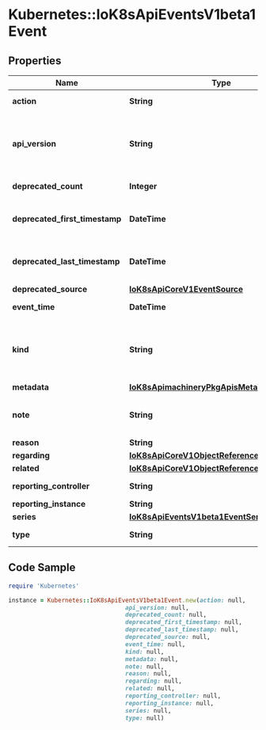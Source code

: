 # Kubernetes::IoK8sApiEventsV1beta1Event

## Properties

Name | Type | Description | Notes
------------ | ------------- | ------------- | -------------
**action** | **String** | What action was taken/failed regarding to the regarding object. | [optional] 
**api_version** | **String** | APIVersion defines the versioned schema of this representation of an object. Servers should convert recognized schemas to the latest internal value, and may reject unrecognized values. More info: https://git.k8s.io/community/contributors/devel/sig-architecture/api-conventions.md#resources | [optional] 
**deprecated_count** | **Integer** | Deprecated field assuring backward compatibility with core.v1 Event type | [optional] 
**deprecated_first_timestamp** | **DateTime** | Time is a wrapper around time.Time which supports correct marshaling to YAML and JSON.  Wrappers are provided for many of the factory methods that the time package offers. | [optional] 
**deprecated_last_timestamp** | **DateTime** | Time is a wrapper around time.Time which supports correct marshaling to YAML and JSON.  Wrappers are provided for many of the factory methods that the time package offers. | [optional] 
**deprecated_source** | [**IoK8sApiCoreV1EventSource**](IoK8sApiCoreV1EventSource.md) |  | [optional] 
**event_time** | **DateTime** | MicroTime is version of Time with microsecond level precision. | 
**kind** | **String** | Kind is a string value representing the REST resource this object represents. Servers may infer this from the endpoint the client submits requests to. Cannot be updated. In CamelCase. More info: https://git.k8s.io/community/contributors/devel/sig-architecture/api-conventions.md#types-kinds | [optional] 
**metadata** | [**IoK8sApimachineryPkgApisMetaV1ObjectMeta**](IoK8sApimachineryPkgApisMetaV1ObjectMeta.md) |  | [optional] 
**note** | **String** | Optional. A human-readable description of the status of this operation. Maximal length of the note is 1kB, but libraries should be prepared to handle values up to 64kB. | [optional] 
**reason** | **String** | Why the action was taken. | [optional] 
**regarding** | [**IoK8sApiCoreV1ObjectReference**](IoK8sApiCoreV1ObjectReference.md) |  | [optional] 
**related** | [**IoK8sApiCoreV1ObjectReference**](IoK8sApiCoreV1ObjectReference.md) |  | [optional] 
**reporting_controller** | **String** | Name of the controller that emitted this Event, e.g. &#x60;kubernetes.io/kubelet&#x60;. | [optional] 
**reporting_instance** | **String** | ID of the controller instance, e.g. &#x60;kubelet-xyzf&#x60;. | [optional] 
**series** | [**IoK8sApiEventsV1beta1EventSeries**](IoK8sApiEventsV1beta1EventSeries.md) |  | [optional] 
**type** | **String** | Type of this event (Normal, Warning), new types could be added in the future. | [optional] 

## Code Sample

```ruby
require 'Kubernetes'

instance = Kubernetes::IoK8sApiEventsV1beta1Event.new(action: null,
                                 api_version: null,
                                 deprecated_count: null,
                                 deprecated_first_timestamp: null,
                                 deprecated_last_timestamp: null,
                                 deprecated_source: null,
                                 event_time: null,
                                 kind: null,
                                 metadata: null,
                                 note: null,
                                 reason: null,
                                 regarding: null,
                                 related: null,
                                 reporting_controller: null,
                                 reporting_instance: null,
                                 series: null,
                                 type: null)
```


